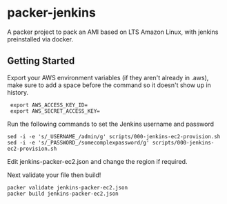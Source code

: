 # packer-jenkins

A packer project to pack an AMI based on LTS Amazon Linux, with jenkins preinstalled via docker.

## Getting Started

Export your AWS environment variables (if they aren't already in .aws), make sure to add a space before the command so it doesn't show up in history.

```
 export AWS_ACCESS_KEY_ID=
 export AWS_SECRET_ACCESS_KEY=
```

Run the following commands to set the Jenkins username and password
```
sed -i -e 's/_USERNAME_/admin/g' scripts/000-jenkins-ec2-provision.sh
sed -i -e 's/_PASSWORD_/somecomplexpassword/g' scripts/000-jenkins-ec2-provision.sh
```

Edit jenkins-packer-ec2.json and change the region if required.

Next validate your file then build!
```
packer validate jenkins-packer-ec2.json
packer build jenkins-packer-ec2.json
```
